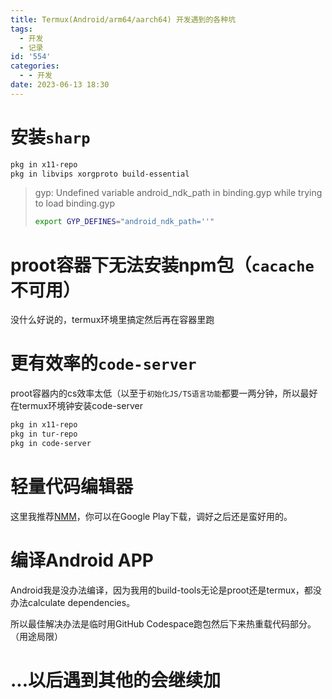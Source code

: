 ```yaml
---
title: Termux(Android/arm64/aarch64) 开发遇到的各种坑
tags:
  - 开发
  - 记录
id: '554'
categories:
  - - 开发
date: 2023-06-13 18:30
---
```


# 安装`sharp`
```bash
pkg in x11-repo
pkg in libvips xorgproto build-essential
```

>gyp: Undefined variable android_ndk_path in binding.gyp while trying to load binding.gyp
>```bash
>export GYP_DEFINES="android_ndk_path=''"
>```

# proot容器下无法安装npm包（`cacache`不可用）
没什么好说的，termux环境里搞定然后再在容器里跑

# 更有效率的`code-server`
proot容器内的cs效率太低（以至于`初始化JS/TS语言功能`都要一两分钟，所以最好在termux环境钟安装code-server
```bash
pkg in x11-repo
pkg in tur-repo
pkg in code-server
```

# 轻量代码编辑器

这里我推荐[NMM](https://play.google.com/store/apps/details?id=in.mfile)，你可以在Google Play下载，调好之后还是蛮好用的。

# 编译Android APP
Android我是没办法编译，因为我用的build-tools无论是proot还是termux，都没办法calculate dependencies。

所以最佳解决办法是临时用GitHub Codespace跑包然后下来热重载代码部分。（用途局限）

# ...以后遇到其他的会继续加
